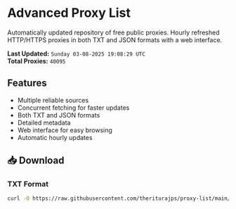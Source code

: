 # Advanced Proxy List

Automatically updated repository of free public proxies. Hourly refreshed HTTP/HTTPS proxies in both TXT and JSON formats with a web interface.

**Last Updated:** `Sunday 03-08-2025 19:08:29 UTC`  
**Total Proxies:** `40095`

## Features
- Multiple reliable sources
- Concurrent fetching for faster updates
- Both TXT and JSON formats
- Detailed metadata
- Web interface for easy browsing
- Automatic hourly updates

## 📥 Download

### TXT Format
```bash
curl -O https://raw.githubusercontent.com/theriturajps/proxy-list/main/proxies.txt